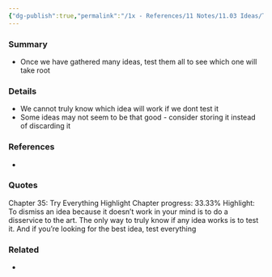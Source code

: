 ```yaml
---
{"dg-publish":true,"permalink":"/1x - References/11 Notes/11.03 Ideas/Test all your ideas/","title":"Test all your ideas","created":"2023-03-23T19:38:24.000+03:00","updated":"2024-02-14T20:18:22.718+03:00"}
---
```



### Summary
- Once we have gathered many ideas, test them all to see which one will take root

### Details
- We cannot truly know which idea will work if we dont test it
- Some ideas may not seem to be that good - consider storing it instead of discarding it

### References
- 

### Quotes


Chapter 35: Try Everything
Highlight
Chapter progress: 33.33%
Highlight: To dismiss an idea because it doesn’t work in your mind is to do a disservice to the art. The only way to truly know if any idea works is to test it. And if you’re looking for the best idea, test everything


### Related
- 